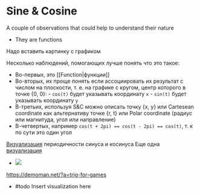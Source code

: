 # Sine & Cosine

A couple of observations that could help to understand their nature

- They are functions

Надо вставить картинку с графиком

Несколько наблюдений, помогающих лучше понять что это такое:

- Во-первых, это [[Function|функции]]
- Во-вторых, их проще понять если ассоциировать их результат с числом на плоскости, т. е. на графике с кругом, центр которого в точке {0, 0}: - `cos(t)` будет указывать координату `x` - `sin(t)` будет указывать координату `y`
- В-третьих, используя S&C можно описать точку {x, y} или Cartesean coordinate как альтернативу точке {r, t} или Polar coordinate (радиус или магнитуда, угол или направление)
- В-четвертых, например `cos(t + 2pi) == cos(t - 2pi) == cos(t)`, т. к по сути это один угол

[Визуализация](https://jackschaedler.github.io/circles-sines-signals/sincos.html) периодичности синуса и косинуса
Еще одна [визуализация](https://setosa.io/ev/sine-and-cosine/)

- ![](http://matematicascercanas.com/wp-content/uploads/2016/07/VarC3A1zsceruza.gif)

https://demoman.net/?a=trig-for-games

- #todo Insert visualization here
